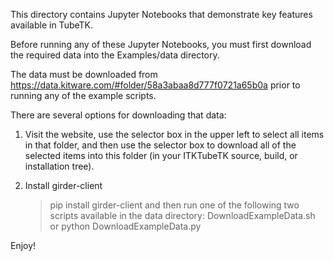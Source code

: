 This directory contains Jupyter Notebooks that demonstrate
key features available in TubeTK.

Before running any of these Jupyter Notebooks, you must first 
download the required data into the Examples/data directory.

The data must be downloaded from
   https://data.kitware.com/#folder/58a3abaa8d777f0721a65b0a
prior to running any of the example scripts.

There are several options for downloading that data:

1) Visit the website, use the selector box in the upper left to select
all items in that folder, and then use the selector box to download
all of the selected items into this folder (in your ITKTubeTK source,
build, or installation tree).

2) Install girder-client
   > pip install girder-client
and then run one of the following two scripts available in the data
directory:
   > DownloadExampleData.sh
  or
   > python DownloadExampleData.py

Enjoy!
